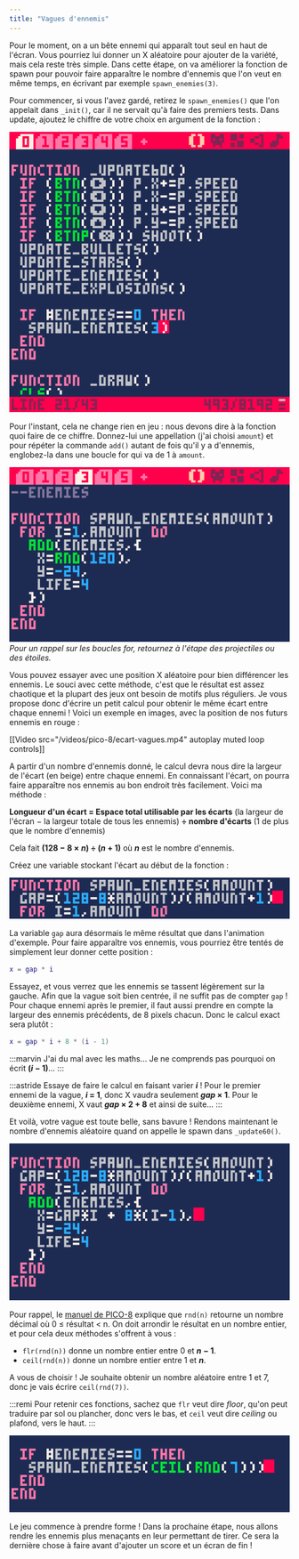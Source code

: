 ```yaml
---
title: "Vagues d'ennemis"
---
```


Pour le moment, on a un bête ennemi qui apparaît tout seul en haut de l'écran. Vous pourriez lui donner un X aléatoire pour ajouter de la variété, mais cela reste très simple. Dans cette étape, on va améliorer la fonction de spawn pour pouvoir faire apparaître le nombre d'ennemis que l'on veut en même temps, en écrivant par exemple `spawn_enemies(3)`.

Pour commencer, si vous l'avez gardé, retirez le `spawn_enemies()` que l'on appelait dans `_init()`, car il ne servait qu'à faire des premiers tests. Dans update, ajoutez le chiffre de votre choix en argument de la fonction :

![](./spawn-enemies-3.png)

Pour l'instant, cela ne change rien en jeu : nous devons dire à la fonction quoi faire de ce chiffre. Donnez-lui une appellation (j'ai choisi `amount`) et pour répéter la commande `add()` autant de fois qu'il y a d'ennemis, englobez-la dans une boucle for qui va de 1 à `amount`.

![](./spawn-enemies-amount.png)
*Pour un rappel sur les boucles for, retournez à l'étape des projectiles ou des étoiles.*

Vous pouvez essayer avec une position X aléatoire pour bien différencer les ennemis. Le souci avec cette méthode, c'est que le résultat est assez chaotique et la plupart des jeux ont besoin de motifs plus réguliers. Je vous propose donc d'écrire un petit calcul pour obtenir le même écart entre chaque ennemi ! Voici un exemple en images, avec la position de nos futurs ennemis en rouge :

[[Video src="/videos/pico-8/ecart-vagues.mp4" autoplay muted loop controls]]

A partir d'un nombre d'ennemis donné, le calcul devra nous dire la largeur de l'écart (en beige) entre chaque ennemi. En connaissant l'écart, on pourra faire apparaître nos ennemis au bon endroit très facilement. Voici ma méthode :

**Longueur d'un écart = Espace total utilisable par les écarts** (la largeur de l'écran − la largeur totale de tous les ennemis) **÷ nombre d'écarts** (1 de plus que le nombre d'ennemis)

Cela fait **(128 − 8 × *n*) ÷ (*n* + 1)** où ***n*** est le nombre d'ennemis.

Créez une variable stockant l'écart au début de la fonction :

![](./calcul-gap.png)

La variable `gap` aura désormais le même résultat que dans l'animation d'exemple. Pour faire apparaître vos ennemis, vous pourriez être tentés de simplement leur donner cette position :

```lua
x = gap * i
```

Essayez, et vous verrez que les ennemis se tassent légèrement sur la gauche. Afin que la vague soit bien centrée, il ne suffit pas de compter `gap` ! Pour chaque ennemi après le premier, il faut aussi prendre en compte la largeur des ennemis précédents, de 8 pixels chacun. Donc le calcul exact sera plutôt :

```lua
x = gap * i + 8 * (i - 1)
```

:::marvin
J'ai du mal avec les maths... Je ne comprends pas pourquoi on écrit **(*i* − 1)**...
:::

:::astride
Essaye de faire le calcul en faisant varier ***i*** ! Pour le premier ennemi de la vague, ***i* = 1**, donc X vaudra seulement ***gap* × 1**. Pour le deuxième ennemi, X vaut ***gap* × 2 + 8** et ainsi de suite... 
:::

Et voilà, votre vague est toute belle, sans bavure ! Rendons maintenant le nombre d'ennemis aléatoire quand on appelle le spawn dans `_update60()`.

![](./x-gap.png)

Pour rappel, le [manuel de PICO-8](https://www.lexaloffle.com/pico-8.php?page=manual#main_div:~:text=rnd%20x) explique que `rnd(n)` retourne un nombre décimal où 0 ≤ résultat < n. On doit arrondir le résultat en un nombre entier, et pour cela deux méthodes s'offrent à vous :

- `flr(rnd(n))` donne un nombre entier entre 0 et ***n* − 1**.
- `ceil(rnd(n))` donne un nombre entier entre 1 et ***n***.

A vous de choisir ! Je souhaite obtenir un nombre aléatoire entre 1 et 7, donc je vais écrire `ceil(rnd(7))`.

:::remi
Pour retenir ces fonctions, sachez que `flr` veut dire *floor*, qu'on peut traduire par sol ou plancher, donc vers le bas, et `ceil` veut dire *ceiling* ou plafond, vers le haut.
:::

![](./ceil-random-7.png)

Le jeu commence à prendre forme ! Dans la prochaine étape, nous allons rendre les ennemis plus menaçants en leur permettant de tirer. Ce sera la dernière chose à faire avant d'ajouter un score et un écran de fin !
